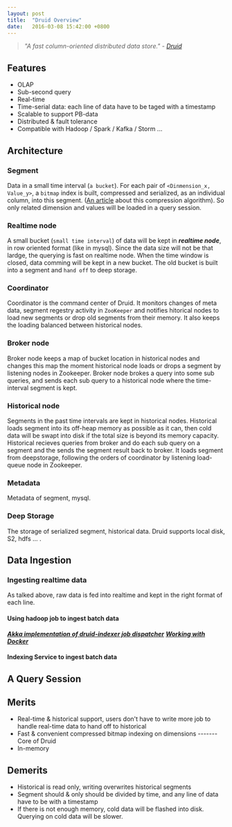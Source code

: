 ```yaml
---
layout:	post
title:	"Druid Overview"
date:	2016-03-08 15:42:00 +0800
---
```


>*"A fast column-oriented distributed data store."*
>*- [Druid][druid-io]*

## Features
* OLAP
* Sub-second query
* Real-time
* Time-serial data: each line of data have to be taged with a timestamp
* Scalable to support PB-data
* Distributed & fault tolerance
* Compatible with Hadoop / Spark / Kafka / Storm ...

## Architecture

### Segment
Data in a small time interval (`a bucket`). For each pair of `<Dinmension_x, Value_y>`, a `bitmap` index is built, compressed and serialized, as an individual column,  into this segment. ([An article][druid-compression] about this compression algorithm). So only related dimension and values will be loaded in a query session.


### Realtime node
A small bucket (`small time interval`) of data will be kept in ***realtime node***, in row oriented format (like in mysql). Since the data size will not be that lardge, the querying is fast on realtime node. When the time window is closed, data comming will be kept in a new bucket. The old bucket is built into a segment and `hand off` to deep storage.

### Coordinator
Coordinator is the  command center of Druid. It monitors changes of meta data, segment regestry activity in `ZooKeeper` and notifies hitorical nodes to load new segments or drop old segments from their memory. It also keeps the loading balanced between historical nodes. 

### Broker node
Broker node keeps a map of bucket location in historical nodes and changes this map the moment historical node loads or drops a segment by listening nodes in Zookeeper. Broker node brokes a query into some sub queries, and sends each sub query to a historical node where the time-interval segment is kept.  

### Historical node
Segments in the past time intervals are kept in historical nodes. Historical loads segment into its off-heap memory as possible as it can, then cold data will be swapt into disk if the total size is beyond its memory capacity. Historical recieves queries from broker and do each sub query on a segment and the sends the segment result back to broker. It loads segment from deepstorage, following the orders of coordinator by listening load-queue node in Zookeeper.  

### Metadata
Metadata of segment, mysql.

### Deep Storage
The storage of serialized segment, historical data. Druid supports local disk, S2, hdfs ... .



## Data Ingestion


### Ingesting realtime data
As talked above, raw data is fed into realtime and kept in the right format of each line.  



#### Using hadoop job to ingest batch data

***[Akka implementation of druid-indexer job dispatcher][akka-druid-indexer]***
***[Working with Docker][akka-druid-indexer-with-docker]***

#### Indexing Service to ingest batch data


## A Query Session


## Merits
* Real-time & historical support, users don't have to write more job to handle real-time data to hand off to historical
* Fast & convenient compressed bitmap indexing on dimensions  ------- Core of Druid
* In-memory
## Demerits
* Historical is read only, writing overwrites historical segments
* Segment should & only should be divided by time, and any line of data have to be with a timestamp
* If there is not enough memory, cold data will be flashed into disk. Querying on cold data will be slower.

[druid-io]:http://druid.io/
[akka-druid-indexer]:https://yanliguo.github.org
[akka-druid-indexer-with-docker]:https://yanliguo.github.org
[druid-compression]:https://yanliguo.github.org
